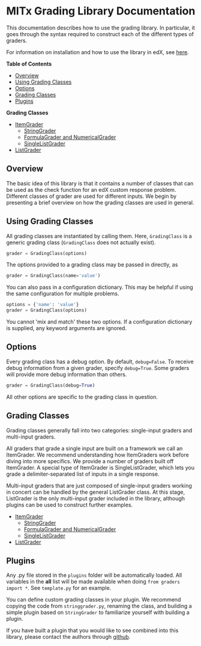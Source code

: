MITx Grading Library Documentation
==================================

This documentation describes how to use the grading library. In particular, it goes through the syntax required to construct each of the different types of graders.

For information on installation and how to use the library in edX, see [here](../README.md).

**Table of Contents**

- [Overview](#overview)
- [Using Grading Classes](#using-grading-classes)
- [Options](#options)
- [Grading Classes](#grading-classes)
- [Plugins](#plugins)

**Grading Classes**

- [ItemGrader](item_grader.md)
  - [StringGrader](string_grader.md)
  - [FormulaGrader and NumericalGrader](formula_grader.md)
  - [SingleListGrader](single_list_grader.md)
- [ListGrader](list_grader.md)


Overview
--------

The basic idea of this library is that it contains a number of classes that can be used as the check function for an edX custom response problem. Different classes of grader are used for different inputs. We begin by presenting a brief overview on how the grading classes are used in general.


Using Grading Classes
---------------------

All grading classes are instantiated by calling them. Here, `GradingClass` is a generic grading class (`GradingClass` does not actually exist).

````python
grader = GradingClass(options)
````

The options provided to a grading class may be passed in directly, as

````python
grader = GradingClass(name='value')
````

You can also pass in a configuration dictionary. This may be helpful if using the same configuration for multiple problems.

````python
options = {'name': 'value'}
grader = GradingClass(options)
````

You cannot 'mix and match' these two options. If a configuration dictionary is supplied, any keyword arguments are ignored.


Options
-------

Every grading class has a debug option. By default, `debug=False`. To receive debug information from a given grader, specify `debug=True`. Some graders will provide more debug information than others.

````python
grader = GradingClass(debug=True)
````

All other options are specific to the grading class in question.


Grading Classes
---------------

Grading classes generally fall into two categories: single-input graders and multi-input graders.

All graders that grade a single input are built on a framework we call an ItemGrader. We recommend understanding how ItemGraders work before diving into more specifics. We provide a number of graders built off ItemGrader. A special type of ItemGrader is SingleListGrader, which lets you grade a delimiter-separated list of inputs in a single response.

Multi-input graders that are just composed of single-input graders working in concert can be handled by the general ListGrader class. At this stage, ListGrader is the only multi-input grader included in the library, although plugins can be used to construct further examples.

- [ItemGrader](item_grader.md)
  - [StringGrader](string_grader.md)
  - [FormulaGrader and NumericalGrader](formula_grader.md)
  - [SingleListGrader](single_list_grader.md)
- [ListGrader](list_grader.md)


Plugins
-------

Any .py file stored in the `plugins` folder will be automatically loaded. All variables in the __all__ list will be made available when doing `from graders import *`. See `template.py` for an example.

You can define custom grading classes in your plugin. We recommend copying the code from `stringgrader.py`, renaming the class, and building a simple plugin based on `StringGrader` to familiarize yourself with building a plugin.

If you have built a plugin that you would like to see combined into this library, please contact the authors through [github](https://github.com/mitodl/mitx-grading-library).
